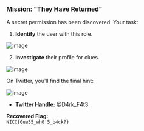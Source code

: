 ### **Mission:** "They Have Returned"

A secret permission has been discovered. Your task:

1. **Identify** the user with this role.

![image](https://github.com/x03ee/CTF-Writeup/blob/main/2024/SpookyCTF-2024/OSINT/they-have-returned/perms.png)

2. **Investigate** their profile for clues.

![image](https://github.com/x03ee/CTF-Writeup/blob/main/2024/SpookyCTF-2024/OSINT/they-have-returned/profile.png)

On Twitter, you’ll find the final hint:

![image](https://github.com/x03ee/CTF-Writeup/blob/main/2024/SpookyCTF-2024/OSINT/they-have-returned/flagfound.png)

- **Twitter Handle:** [@D4rk_F4t3](https://x.com/D4rk_F4t3)

**Recovered Flag:**  
```NICC{Gue55_wh0'5_b4ck?}```
